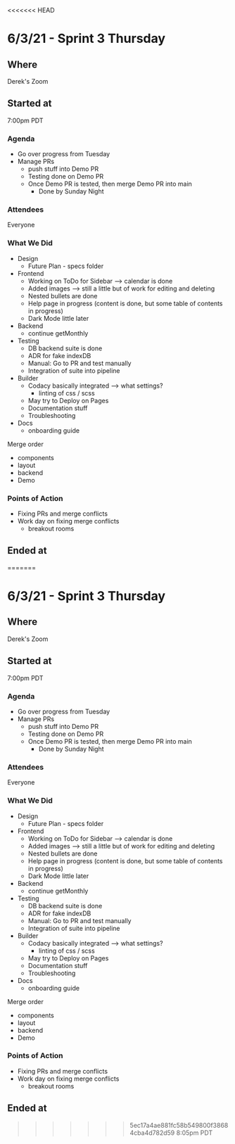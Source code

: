<<<<<<< HEAD
# 6/3/21 - Sprint 3 Thursday

## Where
Derek's Zoom

## Started at
7:00pm PDT

### Agenda
- Go over progress from Tuesday
- Manage PRs
  - push stuff into Demo PR
  - Testing done on Demo PR
  - Once Demo PR is tested, then merge Demo PR into main
    - Done by Sunday Night

### Attendees
Everyone

### What We Did
- Design
  - Future Plan - specs folder
- Frontend
  - Working on ToDo for Sidebar --> calendar is done
  - Added images --> still a little but of work for editing and deleting
  - Nested bullets are done
  - Help page in progress (content is done, but some table of contents in progress)
  - Dark Mode little later
- Backend
  - continue getMonthly
- Testing
  - DB backend suite is done
  - ADR for fake indexDB
  - Manual: Go to PR and test manually
  - Integration of suite into pipeline
- Builder
  - Codacy basically integrated --> what settings?
    - linting of css / scss
  - May try to Deploy on Pages
  - Documentation stuff
  - Troubleshooting
- Docs
  - onboarding guide


Merge order
- components
- layout
- backend
- Demo

### Points of Action
- Fixing PRs and merge conflicts
- Work day on fixing merge conflicts
  - breakout rooms

## Ended at
=======
# 6/3/21 - Sprint 3 Thursday

## Where
Derek's Zoom

## Started at
7:00pm PDT

### Agenda
- Go over progress from Tuesday
- Manage PRs
  - push stuff into Demo PR
  - Testing done on Demo PR
  - Once Demo PR is tested, then merge Demo PR into main
    - Done by Sunday Night

### Attendees
Everyone

### What We Did
- Design
  - Future Plan - specs folder
- Frontend
  - Working on ToDo for Sidebar --> calendar is done
  - Added images --> still a little but of work for editing and deleting
  - Nested bullets are done
  - Help page in progress (content is done, but some table of contents in progress)
  - Dark Mode little later
- Backend
  - continue getMonthly
- Testing
  - DB backend suite is done
  - ADR for fake indexDB
  - Manual: Go to PR and test manually
  - Integration of suite into pipeline
- Builder
  - Codacy basically integrated --> what settings?
    - linting of css / scss
  - May try to Deploy on Pages
  - Documentation stuff
  - Troubleshooting
- Docs
  - onboarding guide


Merge order
- components
- layout
- backend
- Demo

### Points of Action
- Fixing PRs and merge conflicts
- Work day on fixing merge conflicts
  - breakout rooms

## Ended at
>>>>>>> 5ec17a4ae881fc58b549800f38684cba4d782d59
8:05pm PDT